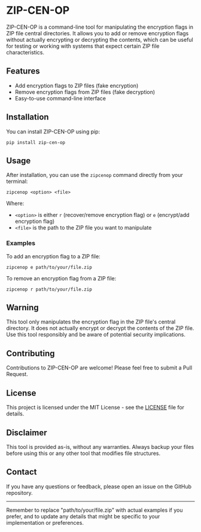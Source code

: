 # ZIP-CEN-OP

ZIP-CEN-OP is a command-line tool for manipulating the encryption flags in ZIP file central directories. It allows you to add or remove encryption flags without actually encrypting or decrypting the contents, which can be useful for testing or working with systems that expect certain ZIP file characteristics.

## Features

- Add encryption flags to ZIP files (fake encryption)
- Remove encryption flags from ZIP files (fake decryption)
- Easy-to-use command-line interface

## Installation

You can install ZIP-CEN-OP using pip:

```
pip install zip-cen-op
```

## Usage

After installation, you can use the `zipcenop` command directly from your terminal:

```
zipcenop <option> <file>
```

Where:
- `<option>` is either `r` (recover/remove encryption flag) or `e` (encrypt/add encryption flag)
- `<file>` is the path to the ZIP file you want to manipulate

### Examples

To add an encryption flag to a ZIP file:

```
zipcenop e path/to/your/file.zip
```

To remove an encryption flag from a ZIP file:

```
zipcenop r path/to/your/file.zip
```

## Warning

This tool only manipulates the encryption flag in the ZIP file's central directory. It does not actually encrypt or decrypt the contents of the ZIP file. Use this tool responsibly and be aware of potential security implications.

## Contributing

Contributions to ZIP-CEN-OP are welcome! Please feel free to submit a Pull Request.

## License

This project is licensed under the MIT License - see the [LICENSE](LICENSE) file for details.

## Disclaimer

This tool is provided as-is, without any warranties. Always backup your files before using this or any other tool that modifies file structures.

## Contact

If you have any questions or feedback, please open an issue on the GitHub repository.

---

Remember to replace "path/to/your/file.zip" with actual examples if you prefer, and to update any details that might be specific to your implementation or preferences.